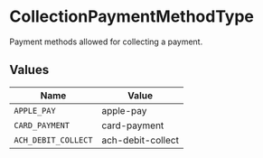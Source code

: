 # CollectionPaymentMethodType

Payment methods allowed for collecting a payment.


## Values

| Name                | Value               |
| ------------------- | ------------------- |
| `APPLE_PAY`         | apple-pay           |
| `CARD_PAYMENT`      | card-payment        |
| `ACH_DEBIT_COLLECT` | ach-debit-collect   |